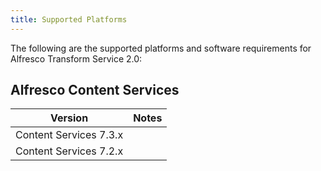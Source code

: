 ```yaml
---
title: Supported Platforms
---
```


The following are the supported platforms and software requirements for Alfresco Transform Service 2.0:

## Alfresco Content Services

|Version|Notes|
|-------|-----|
|Content Services 7.3.x||
|Content Services 7.2.x||
